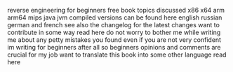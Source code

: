reverse engineering for beginners free book topics discussed x86 x64 arm arm64 mips java jvm compiled versions can be found here english russian german and french see also the changelog for the latest changes want to contribute in some way read here do not worry to bother me while writing me about any petty mistakes you found even if you are not very confident im writing for beginners after all so beginners opinions and comments are crucial for my job want to translate this book into some other language read here